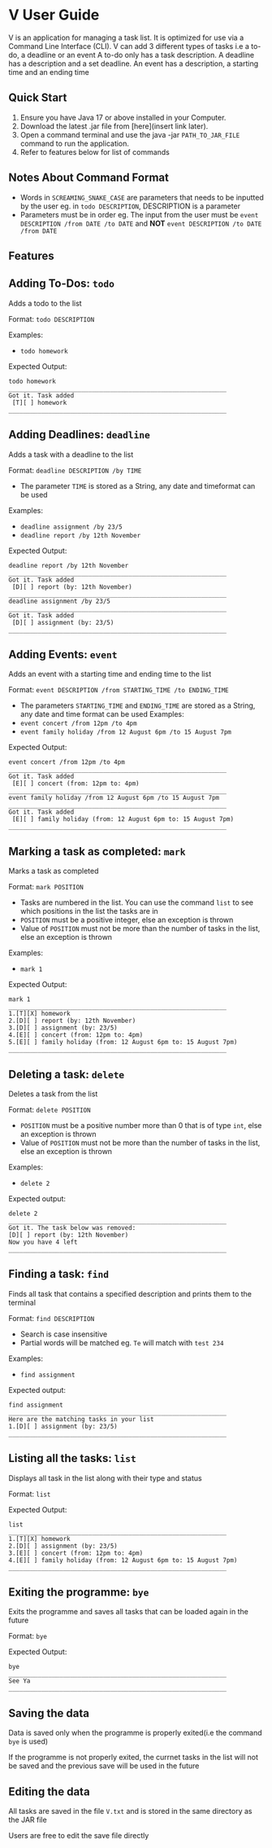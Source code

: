 # V User Guide

V is an application for managing a task list. It is optimized for use via a Command Line Interface (CLI).
V can add 3 different types of tasks i.e a to-do, a deadline or an event
A to-do only has a task description. A deadline has a description and a set deadline. An event has a description, a starting time and an ending time


## Quick Start

1. Ensure you have Java 17 or above installed in your Computer.
2. Download the latest .jar file from [here](insert link later).
3. Open a command terminal and use the java -jar `PATH_TO_JAR_FILE` command to run the application.
4. Refer to features below for list of commands


## Notes About Command Format

- Words in `SCREAMING_SNAKE_CASE` are parameters that needs to be inputted by the user
eg. in `todo DESCRIPTION`, DESCRIPTION is a parameter
- Parameters must be in order
eg. The input from the user must be `event DESCRIPTION /from DATE /to DATE` and **NOT** `event DESCRIPTION /to DATE /from DATE`


## Features

## Adding To-Dos: `todo`

Adds a todo to the list

Format: `todo DESCRIPTION`

Examples: 

- `todo homework`

Expected Output:

```
todo homework
____________________________________________________________
Got it. Task added
 [T][ ] homework
____________________________________________________________
```


## Adding Deadlines: `deadline`

Adds a task with a deadline to the list

Format: `deadline DESCRIPTION /by TIME`

-  The parameter `TIME` is stored as a String, any date and timeformat can be used 

Examples: 
- `deadline assignment /by 23/5`
- `deadline report /by 12th November`

Expected Output:

```
deadline report /by 12th November
____________________________________________________________
Got it. Task added
 [D][ ] report (by: 12th November)
____________________________________________________________
deadline assignment /by 23/5
____________________________________________________________
Got it. Task added
 [D][ ] assignment (by: 23/5)
____________________________________________________________
```


## Adding Events: `event`

Adds an event with a starting time and ending time to the list

Format: `event DESCRIPTION /from STARTING_TIME /to ENDING_TIME`

- The parameters `STARTING_TIME` and `ENDING_TIME` are stored as a String, any date and time format can be used
Examples:
- `event concert /from 12pm /to 4pm`
- `event family holiday /from 12 August 6pm /to 15 August 7pm`

Expected Output:

```
event concert /from 12pm /to 4pm
____________________________________________________________
Got it. Task added
 [E][ ] concert (from: 12pm to: 4pm)
____________________________________________________________
event family holiday /from 12 August 6pm /to 15 August 7pm
____________________________________________________________
Got it. Task added
 [E][ ] family holiday (from: 12 August 6pm to: 15 August 7pm)
____________________________________________________________
```


## Marking a task as completed: `mark`

Marks a task as completed

Format: `mark POSITION`
- Tasks are numbered in the list. You can use the command `list` to see which positions in the list the tasks are in
- `POSITION` must be a positive integer, else an exception is thrown
- Value of `POSITION` must not be more than the number of tasks in the list, else an exception is thrown

Examples:

- `mark 1`

Expected Output:

```
mark 1
____________________________________________________________
1.[T][X] homework
2.[D][ ] report (by: 12th November)
3.[D][ ] assignment (by: 23/5)
4.[E][ ] concert (from: 12pm to: 4pm)
5.[E][ ] family holiday (from: 12 August 6pm to: 15 August 7pm)
____________________________________________________________
```


## Deleting a task: `delete`

Deletes a task from the list

Format: `delete POSITION`

- `POSITION` must be a positive number more than 0 that is of type `int`, else an exception is thrown
- Value of `POSITION` must not be more than the number of tasks in the list, else an exception is thrown

Examples:

- `delete 2`

Expected output:

```
delete 2
____________________________________________________________
Got it. The task below was removed:
[D][ ] report (by: 12th November)
Now you have 4 left
____________________________________________________________
```


## Finding a task: `find`

Finds all task that contains a specified description and prints them to the terminal

Format: `find DESCRIPTION`

- Search is case insensitive
- Partial words will be matched eg. `Te` will match with `test 234`

Examples:

- `find assignment`

Expected output:

```
find assignment
____________________________________________________________
Here are the matching tasks in your list
1.[D][ ] assignment (by: 23/5)
____________________________________________________________
```


## Listing all the tasks: `list`

Displays all task in the list along with their type and status

Format: `list`

Expected Output:

```
list
____________________________________________________________
1.[T][X] homework
2.[D][ ] assignment (by: 23/5)
3.[E][ ] concert (from: 12pm to: 4pm)
4.[E][ ] family holiday (from: 12 August 6pm to: 15 August 7pm)
____________________________________________________________
```


## Exiting the programme: `bye`

Exits the programme and saves all tasks that can be loaded again in the future

Format: `bye`

Expected Output:

```
bye
____________________________________________________________
See Ya
____________________________________________________________
```


## Saving the data

Data is saved only when the programme is properly exited(i.e the command `bye` is used)

If the programme is not properly exited, the currnet tasks in the list will not be saved and the previous save
will be used in the future


## Editing the data

All tasks are saved in the file `V.txt` and is stored in the same directory as the JAR file

Users are free to edit the save file directly